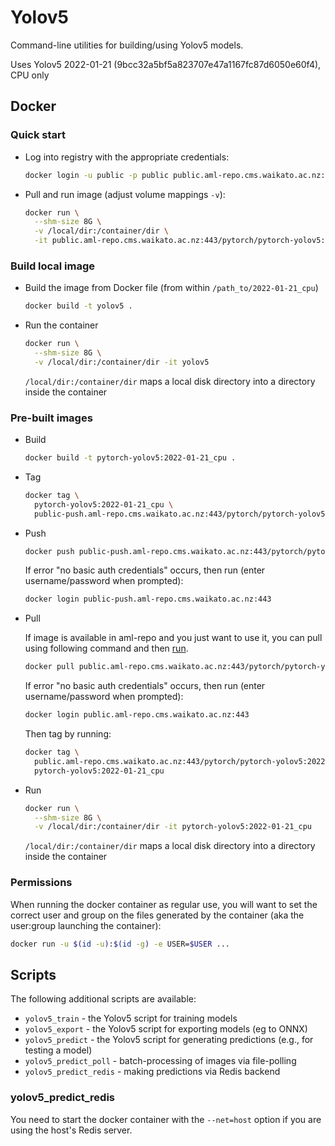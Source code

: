 # Yolov5

Command-line utilities for building/using Yolov5 models. 

Uses Yolov5 2022-01-21 (9bcc32a5bf5a823707e47a1167fc87d6050e60f4), CPU only


## Docker

### Quick start

* Log into registry with the appropriate credentials:

  ```bash
  docker login -u public -p public public.aml-repo.cms.waikato.ac.nz:443 
  ```

* Pull and run image (adjust volume mappings `-v`):

  ```bash
  docker run \
    --shm-size 8G \
    -v /local/dir:/container/dir \
    -it public.aml-repo.cms.waikato.ac.nz:443/pytorch/pytorch-yolov5:2022-01-21_cpu
  ```

### Build local image

* Build the image from Docker file (from within `/path_to/2022-01-21_cpu`)

  ```bash
  docker build -t yolov5 .
  ```
  
* Run the container

  ```bash
  docker run \
    --shm-size 8G \
    -v /local/dir:/container/dir -it yolov5
  ```
  `/local/dir:/container/dir` maps a local disk directory into a directory inside the container

### Pre-built images

* Build

  ```bash
  docker build -t pytorch-yolov5:2022-01-21_cpu .
  ```
  
* Tag

  ```bash
  docker tag \
    pytorch-yolov5:2022-01-21_cpu \
    public-push.aml-repo.cms.waikato.ac.nz:443/pytorch/pytorch-yolov5:2022-01-21_cpu
  ```
  
* Push

  ```bash
  docker push public-push.aml-repo.cms.waikato.ac.nz:443/pytorch/pytorch-yolov5:2022-01-21_cpu
  ```
  If error "no basic auth credentials" occurs, then run (enter username/password when prompted):
  
  ```bash
  docker login public-push.aml-repo.cms.waikato.ac.nz:443
  ```
  
* Pull

  If image is available in aml-repo and you just want to use it, you can pull using following command and then [run](#run).

  ```bash
  docker pull public.aml-repo.cms.waikato.ac.nz:443/pytorch/pytorch-yolov5:2022-01-21_cpu
  ```
  If error "no basic auth credentials" occurs, then run (enter username/password when prompted):
  
  ```bash
  docker login public.aml-repo.cms.waikato.ac.nz:443
  ```
  Then tag by running:
  
  ```bash
  docker tag \
    public.aml-repo.cms.waikato.ac.nz:443/pytorch/pytorch-yolov5:2022-01-21_cpu \
    pytorch-yolov5:2022-01-21_cpu
  ```
  
* <a name="run">Run</a>

  ```bash
  docker run \
    --shm-size 8G \
    -v /local/dir:/container/dir -it pytorch-yolov5:2022-01-21_cpu
  ```
  `/local/dir:/container/dir` maps a local disk directory into a directory inside the container


### Permissions

When running the docker container as regular use, you will want to set the correct
user and group on the files generated by the container (aka the user:group launching
the container):

```bash
docker run -u $(id -u):$(id -g) -e USER=$USER ...
```


## Scripts

The following additional scripts are available:

* `yolov5_train` - the Yolov5 script for training models
* `yolov5_export` - the Yolov5 script for exporting models (eg to ONNX)
* `yolov5_predict` - the Yolov5 script for generating predictions (e.g., for testing a model)
* `yolov5_predict_poll` - batch-processing of images via file-polling
* `yolov5_predict_redis` - making predictions via Redis backend


### yolov5_predict_redis
 
You need to start the docker container with the `--net=host` option if you are using the host's Redis server.
